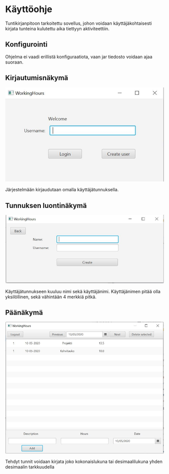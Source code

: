 # Käyttöohje

Tuntikirjanpitoon tarkoitettu sovellus, johon voidaan käyttäjäkohtaisesti kirjata tunteina kulutettu aika tiettyyn aktiviteettiin.

## Konfigurointi

Ohjelma ei vaadi erillistä konfiguraatiota, vaan jar tiedosto voidaan ajaa suoraan.


## Kirjautumisnäkymä

![LoginScreen](https://github.com/Mazuel/ohte-kevat-2020/blob/master/Images/LoginScreen.JPG)

Järjestelmään kirjaudutaan omalla käyttäjätunnuksella.

## Tunnuksen luontinäkymä

![RegisterScreen](https://github.com/Mazuel/ohte-kevat-2020/blob/master/Images/RegisterScreen.JPG)

Käyttäjätunnukseen kuuluu nimi sekä käyttäjänimi. Käyttäjänimen pitää olla yksilöllinen, sekä vähintään 4 merkkiä pitkä.

## Päänäkymä

![MainView](https://github.com/Mazuel/ohte-kevat-2020/blob/master/Images/MainView.JPG)

Tehdyt tunnit voidaan kirjata joko kokonaislukuna tai desimaalilukuna yhden desimaalin tarkkuudella



